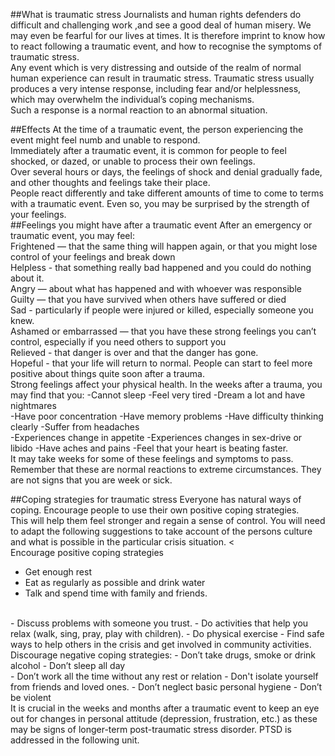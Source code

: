 ##What is traumatic stress
Journalists and human rights defenders do difficult and challenging work ,and see a good deal of human misery. We may even be fearful for our lives at times. It is therefore imprint to know how to react following a traumatic event, and how to recognise the symptoms of traumatic stress.
<br>
Any event which is very distressing and outside of the realm of normal human experience can result in traumatic stress. Traumatic stress usually produces a very intense response, including fear and/or helplessness, which may overwhelm the individual’s coping mechanisms.
<br>
Such a response is a normal reaction to an abnormal situation.

##Effects
At the time of a traumatic event, the person experiencing the event might feel numb and unable to respond.
<br>
Immediately after a traumatic event, it is common for people to feel shocked, or dazed, or unable to process their own feelings.
<br>
Over several hours or days, the feelings of shock and denial gradually fade, and other thoughts and feelings take their place.
<br>
People react differently and take different amounts of time to come to terms with a traumatic event. Even so, you may be surprised by the strength of your feelings.
<br>
##Feelings you might have after a traumatic event
After an emergency or traumatic event, you may feel:
<br>
Frightened — that the same thing will happen again, or that you might lose control of your feelings and break down
<br>
Helpless - that something really bad happened and you could do nothing about it. 
<br>
Angry — about what has happened and with whoever was responsible
<br>
Guilty — that you have survived when others have suffered or died
<br>
Sad - particularly if people were injured or killed, especially someone you knew.
<br>
Ashamed or embarrassed — that you have these strong feelings you can’t control, especially if you need others to support you
<br>
Relieved - that danger is over and that the danger has gone.
<br>
Hopeful - that your life will return to normal. People can start to feel more positive about things quite soon after a trauma.
<br>
Strong feelings affect your physical health. In the weeks after a trauma, you may find that you:
-Cannot sleep
-Feel very tired
-Dream a lot and have nightmares
<br>
-Have poor concentration
-Have memory problems
-Have difficulty thinking clearly
-Suffer from headaches
<br>
-Experiences change in appetite
-Experiences changes in sex-drive or libido
-Have aches and pains
-Feel that your heart is beating faster.
<Br>
It may take weeks for some of these feelings and symptoms to pass. Remember that these are normal reactions to extreme circumstances. They are not signs that you are week or sick.
<br>

##Coping strategies for traumatic stress
Everyone has natural ways of coping. Encourage people to use their own positive coping strategies.
<br>
This will help them feel stronger and regain a sense of control. You will need to adapt the following suggestions to take account of the persons culture and what is possible in the particular crisis situation.
<<br>
Encourage positive coping strategies
- Get enough rest
- Eat as regularly as possible and drink water
- Talk and spend time with family and friends.
<br>
- Discuss problems with someone you trust. 
- Do activities that help you relax (walk, sing, pray, play with children).
- Do physical exercise
- Find safe ways to help others in the crisis and get involved in community activities.
<br>
Discourage negative coping strategies:
- Don’t take drugs, smoke or drink alcohol
- Don’t sleep all day
<br>
- Don’t work all the time without any rest or relation
- Don't isolate yourself from friends and loved ones.
- Don’t neglect basic personal hygiene
- Don’t be violent
<br>
It is crucial in the weeks and months after a traumatic event to keep an eye out for changes in personal attitude (depression, frustration, etc.) as these may be signs of longer-term post-traumatic stress disorder. PTSD is addressed in the following unit.
